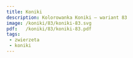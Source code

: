 ```yaml
---
title: Koniki
description: Kolorowanka Koniki – wariant 83
image: /koniki/83/koniki-83.svg
pdf:   /koniki/83/koniki-83.pdf
tags:
 - zwierzeta
 - koniki
---
```

